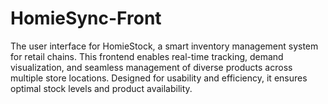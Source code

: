 # HomieSync-Front
The user interface for HomieStock, a smart inventory management system for retail chains. This frontend enables real-time tracking, demand visualization, and seamless management of diverse products across multiple store locations. Designed for usability and efficiency, it ensures optimal stock levels and product availability.
